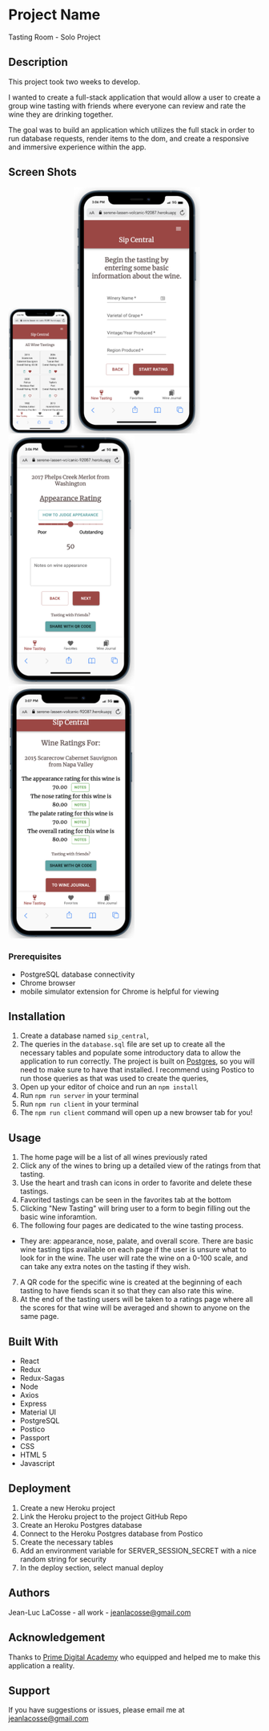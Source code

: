 # Project Name
Tasting Room - Solo Project

## Description
This project took two weeks to develop.

I wanted to create a full-stack application that would allow a user to create a group wine tasting with friends where everyone can review and rate the wine they are drinking together.

The goal was to build an application which utilizes the full stack in order to run database requests, render items to the dom, and create a responsive and immersive experience within the app.

## Screen Shots
<img src="./documentation/images/Screen%20Shot%202022-07-11%20at%203.06.37%20PM.png" style="height: 250px;">
<img src="./documentation/images/Screen%20Shot%202022-07-11%20at%203.06.49%20PM.png" style="max-width: 50%;">
<img src="./documentation/images/Screen%20Shot%202022-07-11%20at%203.07.26%20PM.png" style="max-width: 50%;">
<img src="./documentation/images/Screen%20Shot%202022-07-11%20at%203.07.59%20PM.png" style="max-width: 50%;">

### Prerequisites

- PostgreSQL database connectivity
- Chrome browser
- mobile simulator extension for Chrome is helpful for viewing

## Installation

1. Create a database named `sip_central`,
2. The queries in the `database.sql` file are set up to create all the necessary tables and populate some introductory data to allow the application to run correctly. The project is built on [Postgres](https://www.postgresql.org/download/), so you will need to make sure to have that installed. I recommend using Postico to run those queries as that was used to create the queries, 
3. Open up your editor of choice and run an `npm install`
4. Run `npm run server` in your terminal
5. Run `npm run client` in your terminal
6. The `npm run client` command will open up a new browser tab for you!

## Usage

1. The home page will be a list of all wines previously rated
2. Click any of the wines to bring up a detailed view of the ratings from that tasting.
3. Use the heart and trash can icons in order to favorite and delete these tastings.
4. Favorited tastings can be seen in the favorites tab at the bottom
5. Clicking "New Tasting" will bring user to a form to begin filling out the basic wine inforamtion.
6. The following four pages are dedicated to the wine tasting process. 
  - They are: appearance, nose, palate, and overall score.
  There are basic wine tasting tips available on each page if the user is unsure what to look for in the wine. 
  The user will rate the wine on a 0-100 scale, and can take any extra notes on the tasting if they wish.
7. A QR code for the specific wine is created at the beginning of each tasting to have fiends scan it so that they can also rate this wine.
8. At the end of the tasting users will be taken to a ratings page where all the scores for that wine will be averaged and shown to anyone on the same page.


## Built With

- React
- Redux
- Redux-Sagas
- Node
- Axios
- Express
- Material UI
- PostgreSQL
- Postico
- Passport
- CSS
- HTML 5
- Javascript

## Deployment
1. Create a new Heroku project
2. Link the Heroku project to the project GitHub Repo
3. Create an Heroku Postgres database
4. Connect to the Heroku Postgres database from Postico
5. Create the necessary tables
6. Add an environment variable for SERVER_SESSION_SECRET with a nice random string for security
7. In the deploy section, select manual deploy

## Authors
Jean-Luc LaCosse - all work - jeanlacosse@gmail.com

## Acknowledgement
Thanks to [Prime Digital Academy](www.primeacademy.io) who equipped and helped me to make this application a reality.

## Support
If you have suggestions or issues, please email me at [jeanlacosse@gmail.com](www.google.com)
